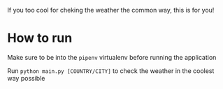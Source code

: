 If you too cool for cheking the weather the common way, this is for you!

# How to run
Make sure to be into the `pipenv` virtualenv before running the application

Run `python main.py [COUNTRY/CITY]` to check the weather in the coolest way possible
